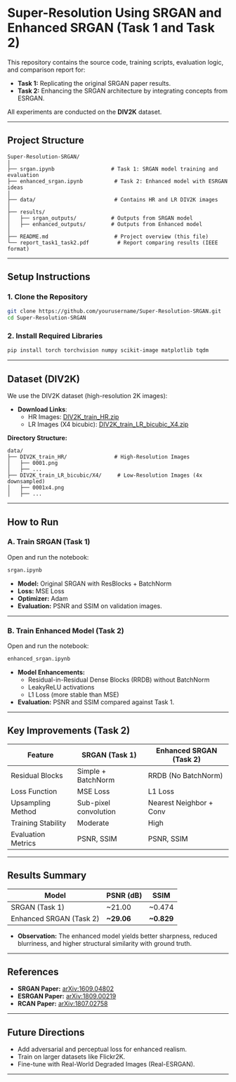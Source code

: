 
#  Super-Resolution Using SRGAN and Enhanced SRGAN (Task 1 and Task 2)

This repository contains the source code, training scripts, evaluation logic, and comparison report for:
- **Task 1:** Replicating the original SRGAN paper results.
- **Task 2:** Enhancing the SRGAN architecture by integrating concepts from ESRGAN.

All experiments are conducted on the **DIV2K** dataset.

---

##  Project Structure

```
Super-Resolution-SRGAN/
│
├── srgan.ipynb                  # Task 1: SRGAN model training and evaluation
├── enhanced_srgan.ipynb          # Task 2: Enhanced model with ESRGAN ideas
│
├── data/                         # Contains HR and LR DIV2K images
│
├── results/
│   ├── srgan_outputs/           # Outputs from SRGAN model
│   ├── enhanced_outputs/        # Outputs from Enhanced model
│
├── README.md                     # Project overview (this file)
└── report_task1_task2.pdf         # Report comparing results (IEEE format)
```

---

##  Setup Instructions

### 1. Clone the Repository

```bash
git clone https://github.com/yourusername/Super-Resolution-SRGAN.git
cd Super-Resolution-SRGAN
```

### 2. Install Required Libraries

```bash
pip install torch torchvision numpy scikit-image matplotlib tqdm
```

---

##  Dataset (DIV2K)

We use the DIV2K dataset (high-resolution 2K images):

- **Download Links**:
  - HR Images: [DIV2K_train_HR.zip](http://data.vision.ee.ethz.ch/cvl/DIV2K/DIV2K_train_HR.zip)
  - LR Images (X4 bicubic): [DIV2K_train_LR_bicubic_X4.zip](http://data.vision.ee.ethz.ch/cvl/DIV2K/DIV2K_train_LR_bicubic_X4.zip)

**Directory Structure:**

```
data/
├── DIV2K_train_HR/               # High-Resolution Images
│   ├── 0001.png
│   ├── ...
├── DIV2K_train_LR_bicubic/X4/     # Low-Resolution Images (4x downsampled)
│   ├── 0001x4.png
│   ├── ...
```

---

##  How to Run

### A. Train SRGAN (Task 1)

Open and run the notebook:

```bash
srgan.ipynb
```

- **Model:** Original SRGAN with ResBlocks + BatchNorm
- **Loss:** MSE Loss
- **Optimizer:** Adam
- **Evaluation:** PSNR and SSIM on validation images.

---

### B. Train Enhanced Model (Task 2)

Open and run the notebook:

```bash
enhanced_srgan.ipynb
```

- **Model Enhancements:**
  - Residual-in-Residual Dense Blocks (RRDB) without BatchNorm
  - LeakyReLU activations
  - L1 Loss (more stable than MSE)
- **Evaluation:** PSNR and SSIM compared against Task 1.

---

##  Key Improvements (Task 2)

| Feature                  | SRGAN (Task 1)         | Enhanced SRGAN (Task 2) |
|---------------------------|------------------------|-------------------------|
| Residual Blocks           | Simple + BatchNorm      | RRDB (No BatchNorm)      |
| Loss Function             | MSE Loss                | L1 Loss                 |
| Upsampling Method         | Sub-pixel convolution   | Nearest Neighbor + Conv |
| Training Stability        | Moderate                | High                    |
| Evaluation Metrics        | PSNR, SSIM              | PSNR, SSIM              |

---

##  Results Summary

| Model             | PSNR (dB) | SSIM  |
|-------------------|-----------|-------|
| SRGAN (Task 1)     | ~21.00    | ~0.474 |
| Enhanced SRGAN (Task 2) | **~29.06** | **~0.829** |

- **Observation:** The enhanced model yields better sharpness, reduced blurriness, and higher structural similarity with ground truth.

---

##  References

- **SRGAN Paper:** [arXiv:1609.04802](https://arxiv.org/abs/1609.04802)
- **ESRGAN Paper:** [arXiv:1809.00219](https://arxiv.org/abs/1809.00219)
- **RCAN Paper:** [arXiv:1807.02758](https://arxiv.org/abs/1807.02758)

---

##  Future Directions

- Add adversarial and perceptual loss for enhanced realism.
- Train on larger datasets like Flickr2K.
- Fine-tune with Real-World Degraded Images (Real-ESRGAN).

---
